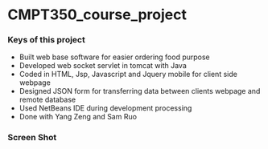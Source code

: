 # CMPT350_course_project

### Keys of this project

* Built web base software for easier ordering food purpose
* Developed web socket servlet in tomcat with Java
* Coded in HTML, Jsp, Javascript and Jquery mobile for client side webpage
* Designed JSON form for transferring data between clients webpage and remote database
* Used NetBeans IDE during development processing
* Done with Yang Zeng and Sam Ruo

### Screen Shot

